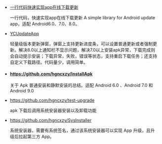 - [一行代码快速实现app在线下载更新](https://github.com/hgncxzy/UpdateAppUtils)

  一行代码，快速实现app在线下载更新 A simple library for Android update app，适配 Android6.0、7.0、8.0。

- [YCUpdateApp](https://github.com/yangchong211/YCUpdateApp)

  轻量级版本更新弹窗，弹窗上支持更新进度条，可以设置普通更新或者强制更新。解决8.0以上通知栏不显示问题，解决7.0以上安装apk异常，下载完成则会自动提示安装；下载异常，失败，错误等状态，支持重启下载任务；还支持自定义下载路径。代码量少，调用简单。
  
- #### https://github.com/hgncxzy/InstallApk

  关于 Apk 普通安装和静默安装的总结。适配 Android 6.0 、Android 7.0 和 Android 9.0

- https://github.com/hgncxzy/test-upgrade

  apk 下载后调用系统安装器安装以及卸载功能

- https://github.com/hgncxzy/SysInstaller

  系统安装器，需要有系统签名，通过该系统安装器可以实现 App 升级，且升级后拉起第三方 App。

